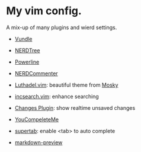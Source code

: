 # My vim config.
A mix-up of many plugins and wierd settings.

- [Vundle](https://github.com/VundleVim/Vundle.vim)

- [NERDTree](https://github.com/scrooloose/nerdtree)

- [Powerline](https://github.com/powerline/powerline)

- [NERDCommenter](https://github.com/scrooloose/nerdcommenter)

- [Luthadel.vim](https://github.com/moskytw/luthadel.vim): beautiful theme from [Mosky](https://github.com/moskytw)

- [incsearch.vim](https://github.com/haya14busa/incsearch.vim): enhance searching

- [Changes Plugin](https://github.com/chrisbra/changesPlugin): show realtime unsaved changes

- [YouCompeleteMe](https://github.com/ycm-core/YouCompleteMe)

- [supertab](https://github.com/ervandew/supertab): enable &lt;tab&gt; to auto complete

- [markdown-preview](https://github.com/iamcco/markdown-preview.vim) 
